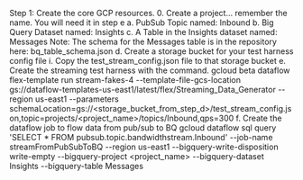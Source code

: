 Step 1: Create the core GCP resources. 
    0. Create a project... remember the name. You will need it in step e
    a. PubSub Topic named: Inbound
    b. Big Query Dataset named: Insights
    c. A Table in the Insights dataset named: Messages
        Note: The schema for the Messages table is in the repository here: bq_table_schema.json
    d. Create a storage bucket for your test harness config file 
        i. Copy the test_stream_config.json file to that storage bucket
    e. Create the streaming test harness with the command. 
        gcloud beta dataflow flex-template run stream-fakes-4 --template-file-gcs-location gs://dataflow-templates-us-east1/latest/flex/Streaming_Data_Generator --region us-east1 --parameters schemaLocation=gs://<storage_bucket_from_step_d>/test_stream_config.json,topic=projects/<project_name>/topics/Inbound,qps=300
    f. Create the dataflow job to flow data from pub/sub to BQ
        gcloud dataflow sql query 'SELECT * FROM pubsub.topic.bandwidthstream.Inbound' --job-name streamFromPubSubToBQ --region us-east1 --bigquery-write-disposition write-empty --bigquery-project <project_name> --bigquery-dataset Insights --bigquery-table Messages
